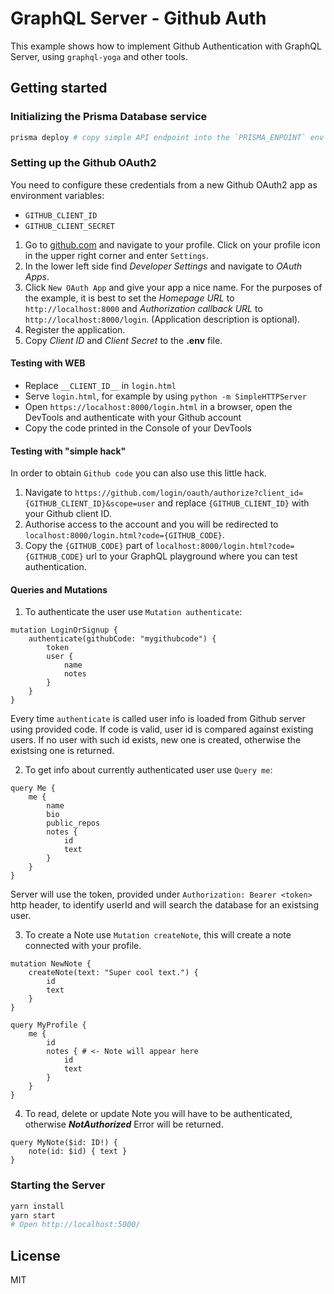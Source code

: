 # GraphQL Server - Github Auth

This example shows how to implement Github Authentication with GraphQL Server,
using `graphql-yoga` and other tools.

## Getting started

### Initializing the Prisma Database service

```sh
prisma deploy # copy simple API endpoint into the `PRISMA_ENPOINT` env var in .env
```

### Setting up the Github OAuth2

You need to configure these credentials from a new Github OAuth2 app as environment variables:

* `GITHUB_CLIENT_ID`
* `GITHUB_CLIENT_SECRET`

1. Go to [github.com](github.com) and navigate to your profile. Click on your profile icon in the upper right corner and enter `Settings`.
2. In the lower left side find _Developer Settings_ and navigate to _OAuth Apps_.
3. Click `New OAuth App` and give your app a nice name. For the purposes of the example, it is best to set the _Homepage URL_ to `http://localhost:8000` and _Authorization callback URL_ to `http://localhost:8000/login`. (Application description is optional).
4. Register the application.
5. Copy _Client ID_ and _Client Secret_ to the __.env__ file.

#### Testing with WEB

* Replace `__CLIENT_ID__` in `login.html`
* Serve `login.html`, for example by using `python -m SimpleHTTPServer`
* Open `https://localhost:8000/login.html` in a browser, open the DevTools and authenticate with your Github account
* Copy the code printed in the Console of your DevTools

#### Testing with "simple hack"

In order to obtain `Github code` you can also use this little hack.

1. Navigate to `https://github.com/login/oauth/authorize?client_id={GITHUB_CLIENT_ID}&scope=user` and replace `{GITHUB_CLIENT_ID}` with your Github client ID.
2. Authorise access to the account and you will be redirected to `localhost:8000/login.html?code={GITHUB_CODE}`.
3. Copy the `{GITHUB_CODE}` part of `localhost:8000/login.html?code={GITHUB_CODE}` url to your GraphQL playground where you can test authentication.

#### Queries and Mutations
1. To authenticate the user use `Mutation authenticate`:
```gql
mutation LoginOrSignup {
    authenticate(githubCode: "mygithubcode") {
        token
        user {
            name
            notes
        }
    }
}
```
Every time `authenticate` is called user info is loaded from Github server using provided code. If code is valid, user id is compared against existing users. If no user with such id exists, new one is created, otherwise the existsing one is returned.

2. To get info about currently authenticated user use `Query me`:
```gql
query Me {
    me {
        name
        bio
        public_repos
        notes {
            id
            text
        }
    }
}
```
Server will use the token, provided under `Authorization: Bearer <token>` http header, to identify userId and will search the database for an existsing user.

3. To create a Note use `Mutation createNote`, this will create a note connected with your profile.
```gql
mutation NewNote {
    createNote(text: "Super cool text.") {
        id
        text
    }
}

query MyProfile {
    me {
        id
        notes { # <- Note will appear here
            id
            text
        }
    }
}
```

4. To read, delete or update Note you will have to be authenticated, otherwise __*NotAuthorized*__ Error will be returned.
```gql
query MyNote($id: ID!) {
    note(id: $id) { text }
}
```

### Starting the Server

```sh
yarn install
yarn start
# Open http://localhost:5000/
```

## License
MIT
